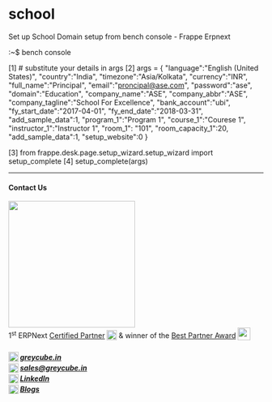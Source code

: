 # school
Set up School Domain setup from bench console - Frappe Erpnext 


:~$ bench console

[1] # substitute your details in args
[2] args = {
"language":"English (United States)",
"country":"India",
"timezone":"Asia/Kolkata",
"currency":"INR",
"full_name":"Principal",
"email":"proncipal@ase.com",
"password":"ase",
"domain":"Education",
"company_name":"ASE",
"company_abbr":"ASE",
"company_tagline":"School For Excellence",
"bank_account":"ubi",
"fy_start_date":"2017-04-01",
"fy_end_date":"2018-03-31",
"add_sample_data":1,
"program_1":"Program 1",
"course_1":"Courese 1",
"instructor_1":"Instructor 1",
"room_1": "101",
"room_capacity_1":20,
"add_sample_data":1,
"setup_website":0
}

[3] from frappe.desk.page.setup_wizard.setup_wizard import setup_complete
[4] setup_complete(args)

<hr>

#### Contact Us 

<a href="https://greycube.in"><img src="https://greycube.in/files/greycube_logo09eade.jpg" width="250" height="auto"></a> <br>
1<sup>st</sup> ERPNext [Certified Partner](https://frappe.io/api/method/frappe.utils.print_format.download_pdf?doctype=Certification&name=PARTCRTF00002&format=Partner%20Certificate&no_letterhead=0&letterhead=Blank&settings=%7B%7D&_lang=en#toolbar=0)
<sub> <img src="https://greycube.in/files/certificate.svg" width="20" height="20"> </sub>
& winner of the [Best Partner Award](https://frappe.io/partners/india/greycube-technologies) <sub> <img src="https://greycube.in/files/award.svg" width="25" height="25"> </sub>

<h5>
<sub><img src="https://greycube.in/files/link.svg" width="20" height="auto"> </sub> <a href="https://greycube.in"> greycube.in</a><br>
<sub><img src="https://greycube.in/files/8665305_envelope_email_icon.svg" width="20" height="18"> </sub> <a href="mailto:sales@greycube.in"> 
 sales@greycube.in</a><br>
<sub><img src="https://greycube.in/files/linkedin1.svg" width="20" height="18"> </sub> <a href="https://www.linkedin.com/company/greycube-technologies"> LinkedIn</a><br>
<sub><img src="https://greycube.in/files/blog.svg" width="20" height="18"> </sub><a href="https://greycube.in/blog"> Blogs</a> </h5>
